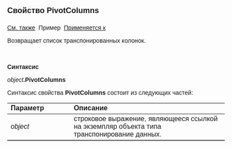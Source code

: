 ﻿<html>
<head>
<title>PivotColumns</title>
</head>

<body>

<p><strong><font size="4" face="Arial">Свойство PivotColumns<br>
<br>
</font></strong><font face="Arial"><a href="../PivotInfo.html">См. также</a>&nbsp;
Пример</a>&nbsp; <a href="../PivotInfo.html">
Применяется к</a></font></p>

<p><font face="Arial">Возвращает список транспонированных колонок.</font></p>

<p>&nbsp;</p>

<p class="label"><font face="Arial"><b>Синтаксис</b></font></p>

<p><font face="Arial"><em>object</em><strong>.PivotColumns<br />
    </strong></font></p>

<p><font face="Arial">Синтаксис свойства <b>PivotColumns</b>
состоит из следующих частей:</font></p>

<table border="1" cellPadding="5" cols="2" frame="below" rules="rows">
<TBODY>
  <tr vAlign="top">
    <td class="label" width="29%"><font face="Arial"><b>Параметр</b></font></td>
    <td class="label" width="71%"><font face="Arial"><strong>Описание</strong></font></td>
  </tr>
  <tr>
    <td width="29%"><font face="Arial"><em>object</em></font></td>
    <td width="71%"><font face="Arial">строковое выражение, являющееся 
	ссылкой на экземпляр объекта типа транспонирование данных.</font></td>
  </tr>
</TBODY>
</table>

</body>
</html>
